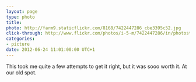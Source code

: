 ```yaml
---
layout: page
type: photo
title: 
photo: http://farm9.staticflickr.com/8168/7422447286_cbe3395c52.jpg
click-through: http://www.flickr.com/photos/i-5-m/7422447286/in/photostream
categories: 
- picture
date: 2012-06-24 11:01:00:00 UTC+1
---
```

This took me quite a few attempts to get it right, but it was sooo worth it. At our old spot.
